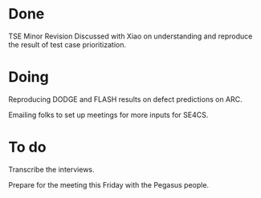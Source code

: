 # Done
TSE Minor Revision
Discussed with Xiao on understanding and reproduce the result of test case prioritization. 

# Doing
Reproducing DODGE and FLASH results on defect predictions on ARC. 

Emailing folks to set up meetings for more inputs for SE4CS. 

# To do
Transcribe the interviews. 

Prepare for the meeting this Friday with the Pegasus people. 
